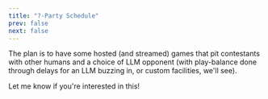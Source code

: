 ```yaml
---
title: "?-Party Schedule"
prev: false
next: false
---
```


The plan is to have some hosted (and streamed) games that pit contestants with
other humans and a choice of LLM opponent (with play-balance done through delays
for an LLM buzzing in, or custom facilities, we'll see).

Let me know if you're interested in this!
